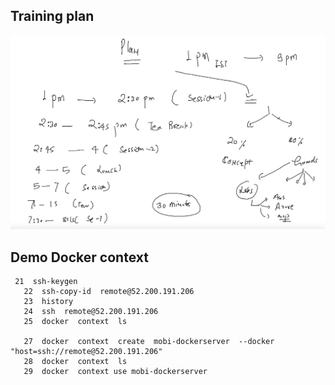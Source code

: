 ## Training plan 

<img src="plan.png">

## Demo Docker context  

```
 21  ssh-keygen 
   22  ssh-copy-id  remote@52.200.191.206
   23  history 
   24  ssh  remote@52.200.191.206
   25  docker  context  ls
  
   27  docker  context  create  mobi-dockerserver  --docker "host=ssh://remote@52.200.191.206" 
   28  docker  context  ls
   29  docker  context use mobi-dockerserver 

```

